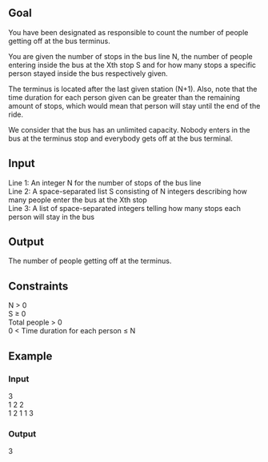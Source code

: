 ## Goal
You have been designated as responsible to count the number of people getting off at the bus terminus.

You are given the number of stops in the bus line N, the number of people entering inside the bus at the Xth stop S and for how many stops a specific person stayed inside the bus respectively given.

The terminus is located after the last given station (N+1).
Also, note that the time duration for each person given can be greater than the remaining amount of stops, which would mean that person will stay until the end of the ride.

We consider that the bus has an unlimited capacity.
Nobody enters in the bus at the terminus stop and everybody gets off at the bus terminal.

## Input
Line 1: An integer N for the number of stops of the bus line  
Line 2: A space-separated list S consisting of N integers describing how many people enter the bus at the Xth stop  
Line 3: A list of space-separated integers telling how many stops each person will stay in the bus

## Output
The number of people getting off at the terminus.

## Constraints
N > 0  
S ≥ 0  
Total people > 0  
0 < Time duration for each person ≤ N

## Example
### Input
3  
1 2 2  
1 2 1 1 3  

### Output
3